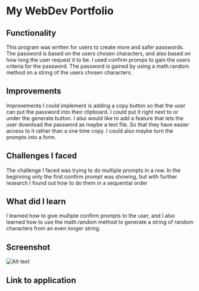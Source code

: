 # My WebDev Portfolio

## Functionality
This program was written for users to create more and safer passwords. The password is based on the
users chosen characters, and also based on how long the user request it to be. I used confirm
promps to gain the users criteria for the password. The password is gained by using a math.random
method on a string of the users chosen characters.

## Improvements
Improvements I could implement is adding a copy button so that the user can put the password into 
their clipboard. I could put it right next to or under the generate button. I also would like to add
a feature that lets the user download the password as maybe a text file. So that they have easier 
access to it rather than a one time copy. I could also maybe turn the prompts into a form. 

## Challenges I faced
The challenge I faced was trying to do multiple prompts in a row. In the beginning  only the first 
confirm prompt was showing, but with further research I found out how to do them in a sequential order

## What did I learn
I learned how to give multiple confirm prompts to the user, and I also learned how to use 
the math.random method to generate a string of random characters from an even longer string.

## Screenshot 
![Alt text](<../images/Screenshot 2023-10-05 164803.png>)

## Link to application

